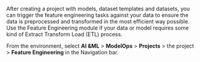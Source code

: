 After creating a project with models, dataset templates and datasets, you can trigger the feature engineering tasks against your data to ensure the data is preprocessed and transformed in the most efficient way possible. Use the Feature Engineering module if your data or model requires some kind of Extract Transform Load (ETL) process.

From the environment, select **AI &ML** > **ModelOps** > **Projects** > the project > **Feature Engineering** in the Navigation bar.

